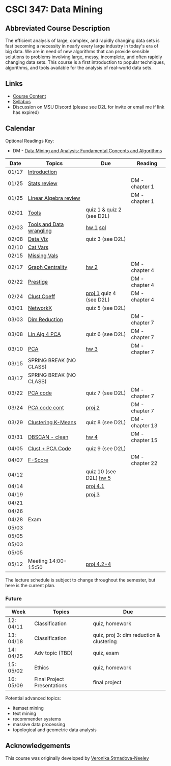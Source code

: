 # CSCI 347: Data Mining

## Abbreviated Course Description

The efficient analysis of large, complex, and rapidly changing data sets is fast
becoming a necessity in nearly every large industry in today's era of big data.
We are in need of new algorithms that can provide sensible solutions to problems
involving large, messy, incomplete, and often rapidly changing data sets. This
course is a first introduction to popular techniques, algorithms, and tools
available for the analysis of real-world data sets.

## Links
- [Course Content](https://github.com/msu/csci-347-spring2022)
- [Syllabus](./syllabus)
- Discussion on MSU Discord (please see D2L for invite or email me if link has expired)

## Calendar

Optional Readings Key:
- DM - [Data Mining and Analysis: Fundamental Concepts and Algorithms](https://dataminingbook.info/book_html/)

| Date  | Topics                                                                | Due                                       | Reading                       |
|-------|-----------------------------------------------------------------------|-------------------------------------------|-------------------------------|
| 01/17 | [Introduction](./notes/01-intro.pdf)                                  |                                           |                               |
| 01/25 | [Stats review](./notes/02a-stats.pdf)                                 |                                           | DM - chapter 1                |
| 01/25 | [Linear Algebra review](./notes/02b-linAlg.pdf)                       |                                           | DM - chapter 1                |
| 02/01 | [Tools](./notes/03-tools.md)                                          | quiz 1 & quiz 2 (see D2L)                 |                               |
| 02/03 | [Tools and Data wrangling](./notes/03-tools.md)                       | [hw 1](hw/01.pdf) [sol](hw/01-sol.pdf)    |                               |
| 02/08 | [Data Viz](./notes/04a-viz.ipynb)                                     | quiz 3 (see D2L)                          |                               |
| 02/10 | [Cat Vars](./notes/04b-cat.pdf)                                       |                                           |                               |
| 02/15 | [Missing Vals](./notes/05a-missing_vals.ipynb)                        |                                           |                               |
| 02/17 | [Graph Centrality](./notes/05b-centrality.pdf)                        | [hw 2](hw/02.pdf)                         | DM - chapter 4                |
| 02/22 | [Prestige](./notes/06a-prestige.pdf)                                  |                                           | DM - chapter 4                |
| 02/24 | [Clust Coeff](./notes/06b-clustcoeff.pdf)                             | [proj 1](proj/01.pdf) quiz 4 (see D2L)    | DM - chapter 4                |
| 03/01 | [NetworkX](./notes/07a-networkx.ipynb)                                | quiz 5 (see D2L)                          |                               |
| 03/03 | [Dim Reduction](./notes/07b-dimRedux.pdf)                             |                                           | DM - chapter 7                |
| 03/08 | [Lin Alg 4 PCA](./notes/08a-la4pca.pdf)                               | quiz 6 (see D2L)                          | DM - chapter 7                |
| 03/10 | [PCA](./notes/08b-pca.pdf)                                            | [hw 3](hw/03.pdf)                         | DM - chapter 7                |
| 03/15 | SPRING BREAK (NO CLASS)                                               |                                           |                               |
| 03/17 | SPRING BREAK (NO CLASS)                                               |                                           |                               |
| 03/22 | [PCA code](./notes/09-pca.ipynb)                                      | quiz 7 (see D2L)                          | DM - chapter 7                |
| 03/24 | [PCA code cont](./notes/09-pca.ipynb)                                 | [proj 2](proj/02.pdf)                     | DM - chapter 7                |
| 03/29 | [Clustering](./notes/10a-clust.pdf),[K-Means](./notes/10b-kmeans.pdf) | quiz 8 (see D2L)                          | DM - chapter 13               |
| 03/31 | [DBSCAN - clean](./notes/10c-dbscan.pdf)                              | [hw 4](hw/04.pdf)                         | DM - chapter 15               |
| 04/05 | [Clust + PCA Code](./notes/11a-clust-code.ipynb)                      | quiz 9 (see D2L)                          |                               |
| 04/07 | [F-Score](./notes/11b-fscore-clean.pdf)                                   |                                           | DM - chapter 22               |
| 04/12 |                                                                       | quiz 10 (see D2L) [hw 5](hw/05.pdf)       |                               |
| 04/14 |                                                                       | [proj 4.1](proj/04.pdf)                   |                               |
| 04/19 |                                                                       | [proj 3](proj/03.pdf)                     |                               |
| 04/21 |                                                                       |                                           |                               |
| 04/26 |                                                                       |                                           |                               |
| 04/28 | Exam                                                                  |                                           |                               |
| 05/03 |                                                                       |                                           |                               |
| 05/05 |                                                                       |                                           |                               |
| 05/03 |                                                                       |                                           |                               |
| 05/05 |                                                                       |                                           |                               |
| 05/12 | Meeting 14:00-15:50                                                   | [proj 4.2-4](proj/04.pdf)                 |                               |

The lecture schedule is subject to change throughout the semester, but here is
the current plan.

### Future

| Week     | Topics                                        | Due
|----------|-----------------------------------------------|---------------------------------------
|12: 04/11 | Classification                                | quiz, homework
|13: 04/18 | Classification                                | quiz, proj 3: dim reduction & clustering
|14: 04/25 | Adv topic (TBD)                               | quiz, exam
|15: 05/02 | Ethics                                        | quiz, homework
|16: 05/09 | Final Project Presentations                   | final project

Potential advanced topics:
- itemset mining
- text mining
- recommender systems
- massive data processing
- topological and geometric data analysis

## Acknowledgements

This course was originally developed by [Veronika
Strnadova-Neeley](https://www.cs.montana.edu/veronika/)
